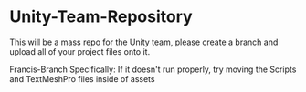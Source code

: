 # Unity-Team-Repository
This will be a mass repo for the Unity team, please create a branch and upload all of your project files onto it.

Francis-Branch Specifically: If it doesn't run properly, try moving the Scripts and TextMeshPro files inside of assets
